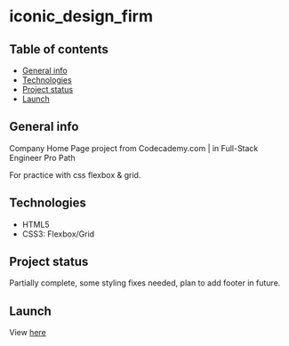 # iconic_design_firm

## Table of contents
* [General info](#general-info)
* [Technologies](#technologies)
* [Project status](#project-status)
* [Launch](#launch)

## General info
Company Home Page project from Codecademy.com | in Full-Stack Engineer Pro Path

For practice with css flexbox & grid.

## Technologies
- HTML5
- CSS3: Flexbox/Grid

## Project status
Partially complete, some styling fixes needed, plan to add footer in future.

## Launch
View [here](https://benjipthompson.github.io/iconic_design_firm/)
